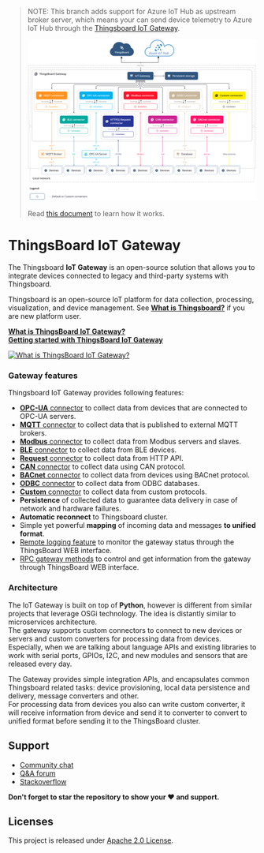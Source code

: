 
> NOTE: This branch adds support for Azure IoT Hub as upstream broker server, which means your can send device telemetry to Azure IoT Hub through the [Thingsboard IoT Gateway](https://thingsboard.io/docs/iot-gateway/).   
>
> ![**Azure IoT Hub with Thingsboard gateway**](./az_tb_gw_integration.png)  
>  
>  
>Read [this document](./thingsboard_gateway/az_client/readme.md) to learn how it works.
  
  
# ThingsBoard IoT Gateway  

The Thingsboard **IoT Gateway** is an open-source solution that allows you to integrate devices connected to legacy and third-party systems with Thingsboard.  

Thingsboard is an open-source IoT platform for data collection, processing, visualization, and device management. See [**What is Thingsboard?**](https://thingsboard.io/docs/getting-started-guides/what-is-thingsboard/) if you are new platform user.  

[**What is ThingsBoard IoT Gateway?**](https://thingsboard.io/docs/iot-gateway/what-is-iot-gateway/)  
[**Getting started with ThingsBoard IoT Gateway**](https://thingsboard.io/docs/iot-gateway/getting-started/)

[![**What is ThingsBoard IoT Gateway?**](https://thingsboard.io/images/gateway/python-gateway-animd-ab-ff.svg)](https://thingsboard.io/docs/iot-gateway/what-is-iot-gateway/)

### Gateway features

Thingsboard IoT Gateway provides following features:  

 - [**OPC-UA** connector](https://thingsboard.io/docs/iot-gateway/config/opc-ua/) to collect data from devices that are connected to OPC-UA servers.
 - [**MQTT** connector](https://thingsboard.io/docs/iot-gateway/config/mqtt/) to collect data that is published to external MQTT brokers. 
 - [**Modbus** connector](https://thingsboard.io/docs/iot-gateway/config/modbus/) to collect data from Modbus servers and slaves.
 - [**BLE** connector](https://thingsboard.io/docs/iot-gateway/config/ble/) to collect data from BLE devices.
 - [**Request** connector](https://thingsboard.io/docs/iot-gateway/config/request/) to collect data from HTTP API.
 - [**CAN** connector](https://thingsboard.io/docs/iot-gateway/config/can/) to collect data using CAN protocol.
 - [**BACnet** connector](https://thingsboard.io/docs/iot-gateway/config/bacnet/) to collect data from devices using BACnet protocol.
 - [**ODBC** connector](https://thingsboard.io/docs/iot-gateway/config/odbc/) to collect data from ODBC databases.
 - [**Custom** connector](https://thingsboard.io/docs/iot-gateway/custom/) to collect data from custom protocols.
 - **Persistence** of collected data to guarantee data delivery in case of network and hardware failures.
 - **Automatic reconnect** to Thingsboard cluster.
 - Simple yet powerful **mapping** of incoming data and messages **to unified format**.
 - [Remote logging feature](https://thingsboard.io/docs/iot-gateway/guides/how-to-enable-remote-logging/) to monitor the gateway status through the ThingsBoard WEB interface.
 - [RPC gateway methods](https://thingsboard.io/docs/iot-gateway/guides/how-to-use-gateway-rpc-methods/) to control and get information from the gateway through ThingsBoard WEB interface.
  
### Architecture  

The IoT Gateway is built on top of **Python**, however is different from similar projects that leverage OSGi technology.
The idea is distantly similar to microservices architecture.  
The gateway supports custom connectors to connect to new devices or servers and custom converters for processing data from devices.  
Especially, when we are talking about language APIs and existing libraries to work with serial ports, GPIOs, I2C, and new modules and sensors that are released every day.  

The Gateway provides simple integration APIs, and encapsulates common Thingsboard related tasks: device provisioning, local data persistence and delivery, message converters and other.  
For processing data from devices you also can write custom converter, it will receive information from device and send it to converter to convert to unified format before sending it to the ThingsBoard cluster.  

## Support

 - [Community chat](https://gitter.im/thingsboard/chat)
 - [Q&A forum](https://groups.google.com/forum/#!forum/thingsboard)
 - [Stackoverflow](http://stackoverflow.com/questions/tagged/thingsboard)
 
**Don't forget to star the repository to show your ❤️ and support.**

## Licenses

This project is released under [Apache 2.0 License](./LICENSE).
